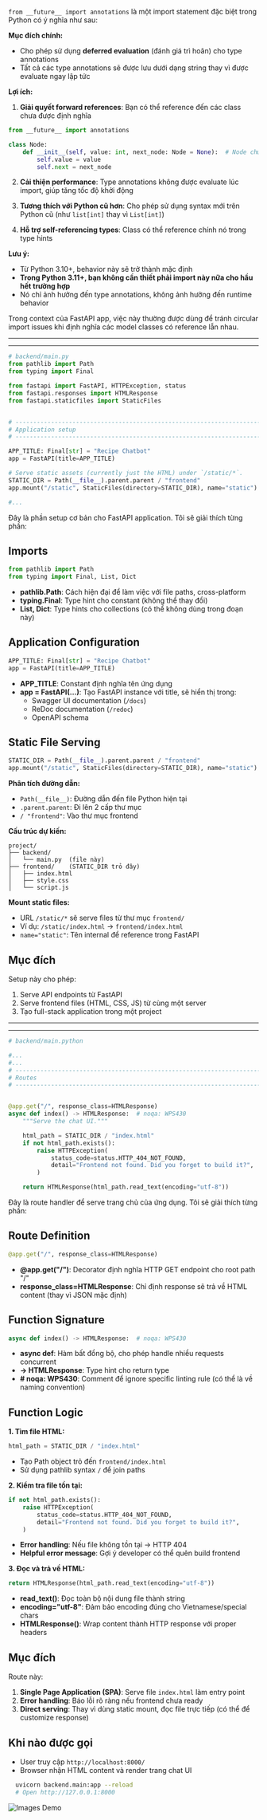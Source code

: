 `from __future__ import annotations` là một import statement đặc biệt trong Python có ý nghĩa như sau:

**Mục đích chính:**

- Cho phép sử dụng **deferred evaluation** (đánh giá trì hoãn) cho type annotations
- Tất cả các type annotations sẽ được lưu dưới dạng string thay vì được evaluate ngay lập tức

**Lợi ích:**

1. **Giải quyết forward references**: Bạn có thể reference đến các class chưa được định nghĩa

```python
from __future__ import annotations

class Node:
    def __init__(self, value: int, next_node: Node = None):  # Node chưa được define xong
        self.value = value
        self.next = next_node
```

2. **Cải thiện performance**: Type annotations không được evaluate lúc import, giúp tăng tốc độ khởi động

3. **Tương thích với Python cũ hơn**: Cho phép sử dụng syntax mới trên Python cũ (như `list[int]` thay vì `List[int]`)

4. **Hỗ trợ self-referencing types**: Class có thể reference chính nó trong type hints

**Lưu ý:**

- Từ Python 3.10+, behavior này sẽ trở thành mặc định
- **Trong Python 3.11+, bạn không cần thiết phải import này nữa cho hầu hết trường hợp**
- Nó chỉ ảnh hưởng đến type annotations, không ảnh hưởng đến runtime behavior

Trong context của FastAPI app, việc này thường được dùng để tránh circular import issues khi định nghĩa các model classes có reference lẫn nhau.

---

---

```python
# backend/main.py
from pathlib import Path
from typing import Final

from fastapi import FastAPI, HTTPException, status
from fastapi.responses import HTMLResponse
from fastapi.staticfiles import StaticFiles


# -----------------------------------------------------------------------------
# Application setup
# -----------------------------------------------------------------------------

APP_TITLE: Final[str] = "Recipe Chatbot"
app = FastAPI(title=APP_TITLE)

# Serve static assets (currently just the HTML) under `/static/*`.
STATIC_DIR = Path(__file__).parent.parent / "frontend"
app.mount("/static", StaticFiles(directory=STATIC_DIR), name="static")

#...

```

Đây là phần setup cơ bản cho FastAPI application. Tôi sẽ giải thích từng phần:

## **Imports**

```python
from pathlib import Path
from typing import Final, List, Dict
```

- **pathlib.Path**: Cách hiện đại để làm việc với file paths, cross-platform
- **typing.Final**: Type hint cho constant (không thể thay đổi)
- **List, Dict**: Type hints cho collections (có thể không dùng trong đoạn này)

## **Application Configuration**

```python
APP_TITLE: Final[str] = "Recipe Chatbot"
app = FastAPI(title=APP_TITLE)
```

- **APP_TITLE**: Constant định nghĩa tên ứng dụng
- **app = FastAPI(...)**: Tạo FastAPI instance với title, sẽ hiển thị trong:
  - Swagger UI documentation (`/docs`)
  - ReDoc documentation (`/redoc`)
  - OpenAPI schema

## **Static File Serving**

```python
STATIC_DIR = Path(__file__).parent.parent / "frontend"
app.mount("/static", StaticFiles(directory=STATIC_DIR), name="static")
```

**Phân tích đường dẫn:**

- `Path(__file__)`: Đường dẫn đến file Python hiện tại
- `.parent.parent`: Đi lên 2 cấp thư mục
- `/ "frontend"`: Vào thư mục frontend

**Cấu trúc dự kiến:**

```
project/
├── backend/
│   └── main.py  (file này)
├── frontend/    (STATIC_DIR trỏ đây)
│   ├── index.html
│   ├── style.css
│   └── script.js
```

**Mount static files:**

- URL `/static/*` sẽ serve files từ thư mục `frontend/`
- Ví dụ: `/static/index.html` → `frontend/index.html`
- `name="static"`: Tên internal để reference trong FastAPI

## **Mục đích**

Setup này cho phép:

1. Serve API endpoints từ FastAPI
2. Serve frontend files (HTML, CSS, JS) từ cùng một server
3. Tạo full-stack application trong một project

---

---

```python
# backend/main.python

#...
#...
# -----------------------------------------------------------------------------
# Routes
# -----------------------------------------------------------------------------


@app.get("/", response_class=HTMLResponse)
async def index() -> HTMLResponse:  # noqa: WPS430
    """Serve the chat UI."""

    html_path = STATIC_DIR / "index.html"
    if not html_path.exists():
        raise HTTPException(
            status_code=status.HTTP_404_NOT_FOUND,
            detail="Frontend not found. Did you forget to build it?",
        )

    return HTMLResponse(html_path.read_text(encoding="utf-8"))

```

Đây là route handler để serve trang chủ của ứng dụng. Tôi sẽ giải thích từng phần:

## **Route Definition**

```python
@app.get("/", response_class=HTMLResponse)
```

- **@app.get("/")**: Decorator định nghĩa HTTP GET endpoint cho root path "/"
- **response_class=HTMLResponse**: Chỉ định response sẽ trả về HTML content (thay vì JSON mặc định)

## **Function Signature**

```python
async def index() -> HTMLResponse:  # noqa: WPS430
```

- **async def**: Hàm bất đồng bộ, cho phép handle nhiều requests concurrent
- **-> HTMLResponse**: Type hint cho return type
- **# noqa: WPS430**: Comment để ignore specific linting rule (có thể là về naming convention)

## **Function Logic**

**1. Tìm file HTML:**

```python
html_path = STATIC_DIR / "index.html"
```

- Tạo Path object trỏ đến `frontend/index.html`
- Sử dụng pathlib syntax `/` để join paths

**2. Kiểm tra file tồn tại:**

```python
if not html_path.exists():
    raise HTTPException(
        status_code=status.HTTP_404_NOT_FOUND,
        detail="Frontend not found. Did you forget to build it?",
    )
```

- **Error handling**: Nếu file không tồn tại → HTTP 404
- **Helpful error message**: Gợi ý developer có thể quên build frontend

**3. Đọc và trả về HTML:**

```python
return HTMLResponse(html_path.read_text(encoding="utf-8"))
```

- **read_text()**: Đọc toàn bộ nội dung file thành string
- **encoding="utf-8"**: Đảm bảo encoding đúng cho Vietnamese/special chars
- **HTMLResponse()**: Wrap content thành HTTP response với proper headers

## **Mục đích**

Route này:

1. **Single Page Application (SPA)**: Serve file `index.html` làm entry point
2. **Error handling**: Báo lỗi rõ ràng nếu frontend chưa ready
3. **Direct serving**: Thay vì dùng static mount, đọc file trực tiếp (có thể để customize response)

## **Khi nào được gọi**

- User truy cập `http://localhost:8000/`
- Browser nhận HTML content và render trang chat UI

```bash
  uvicorn backend.main:app --reload
  # Open http://127.0.0.1:8000
```

![Images Demo](./imgs/01/1.webp)
